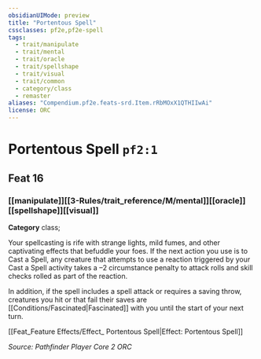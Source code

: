 ```yaml
---
obsidianUIMode: preview
title: "Portentous Spell"
cssclasses: pf2e,pf2e-spell
tags:
  - trait/manipulate
  - trait/mental
  - trait/oracle
  - trait/spellshape
  - trait/visual
  - trait/common
  - category/class
  - remaster
aliases: "Compendium.pf2e.feats-srd.Item.rRbMOxX1QTHIIwAi"
license: ORC
---
```

# Portentous Spell `pf2:1`
## Feat 16
### [[manipulate]][[3-Rules/trait_reference/M/mental]][[oracle]][[spellshape]][[visual]]

**Category** class; 




Your spellcasting is rife with strange lights, mild fumes, and other captivating effects that befuddle your foes. If the next action you use is to Cast a Spell, any creature that attempts to use a reaction triggered by your Cast a Spell activity takes a –2 circumstance penalty to attack rolls and skill checks rolled as part of the reaction.

In addition, if the spell includes a spell attack or requires a saving throw, creatures you hit or that fail their saves are [[Conditions/Fascinated|Fascinated]] with you until the start of your next turn.

[[Feat_Feature Effects/Effect_ Portentous Spell|Effect: Portentous Spell]]

*Source: Pathfinder Player Core 2*
*ORC*